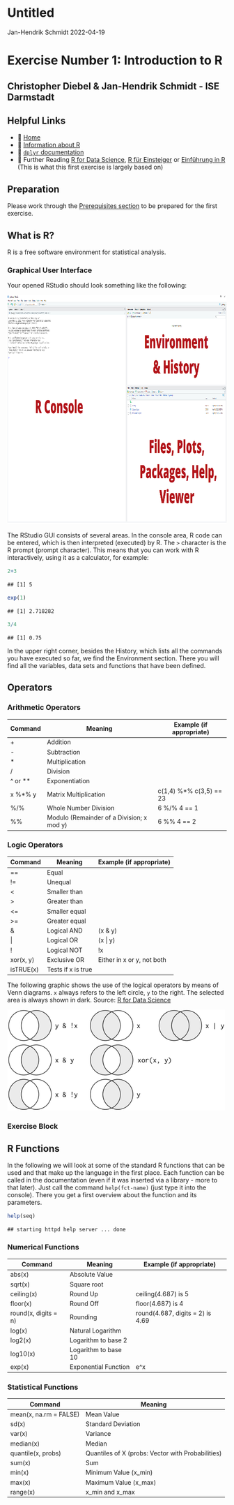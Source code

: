 Untitled
================
Jan-Hendrik Schmidt
2022-04-19

# Exercise Number 1: Introduction to R

## Christopher Diebel & Jan-Hendrik Schmidt - ISE Darmstadt

## Helpful Links

-   :house_with_garden:
    [Home](https://github.com/tud-ise/Wellbeing_SoSe2022/blob/main/README.md)
-   :open_book: [Information about R](https://www.r-project.org/)
-   :open_book: [`dplyr`
    documentation](https://dplyr.tidyverse.org/reference/index.html)
-   :open_book: Further Reading [R for Data
    Science](https://r4ds.had.co.nz/), [R für
    Einsteiger](http://aproxy.ulb.tu-darmstadt.de:2058/book/index.cfm?bok_id=1993358)
    or [Einführung in
    R](https://methodenlehre.github.io/einfuehrung-in-R/die-r-sprache.html)
    (This is what this first exercise is largely based on)

## Preparation

Please work through the [Prerequisites
section](https://github.com/tud-ise/Wellbeing_SoSe2022/blob/main/README.md#0-prerequisites)
to be prepared for the first exercise.

## What is R?

R is a free software environment for statistical analysis.

### Graphical User Interface

Your opened RStudio should look something like the following:

<img src="./MD_IMG/RStudio_GUI.png" width="960" height="525/"/>

The RStudio GUI consists of several areas. In the console area, R code
can be entered, which is then interpreted (executed) by R. The `>`
character is the R prompt (prompt character). This means that you can
work with R interactively, using it as a calculator, for example:

``` r
2+3
```

    ## [1] 5

``` r
exp(1)
```

    ## [1] 2.718282

``` r
3/4
```

    ## [1] 0.75

In the upper right corner, besides the History, which lists all the
commands you have executed so far, we find the Environment section.
There you will find all the variables, data sets and functions that have
been defined.

## Operators

### Arithmetic Operators

| Command   | Meaning                                   | Example (if appropriate) |
|-----------|-------------------------------------------|--------------------------|
| \+        | Addition                                  |                          |
| \-        | Subtraction                               |                          |
| \*        | Multiplication                            |                          |
| /         | Division                                  |                          |
| ^ or \*\* | Exponentiation                            |                          |
| x %\*% y  | Matrix Multiplication                     | c(1,4) %\*% c(3,5) == 23 |
| %/%       | Whole Number Division                     | 6 %/% 4 == 1             |
| %%        | Modulo (Remainder of a Division; x mod y) | 6 %% 4 == 2              |

### Logic Operators

| Command   | Meaning            | Example (if appropriate)   |
|-----------|--------------------|----------------------------|
| ==        | Equal              |                            |
| !=        | Unequal            |                            |
| \<        | Smaller than       |                            |
| \>        | Greater than       |                            |
| \<=       | Smaller equal      |                            |
| \>=       | Greater equal      |                            |
| &         | Logical AND        | (x & y)                    |
| \|        | Logical OR         | (x \| y)                   |
| !         | Logical NOT        | !x                         |
| xor(x, y) | Exclusive OR       | Either in x or y, not both |
| isTRUE(x) | Tests if x is true |                            |

The following graphic shows the use of the logical operators by means of
Venn diagrams. `x` always refers to the left circle, `y` to the right.
The selected area is always shown in dark. Source: [R for Data
Science](https://r4ds.had.co.nz/)

![Illustration of the Logical Operators](./MD_IMG/transform-logical.png)

### Exercise Block

## R Functions

In the following we will look at some of the standard R functions that
can be used and that make up the language in the first place. Each
function can be called in the documentation (even if it was inserted via
a library - more to that later). Just call the command `help(fct-name)`
(just type it into the console). There you get a first overview about
the function and its parameters.

``` r
help(seq)
```

    ## starting httpd help server ... done

### Numerical Functions

| Command              | Meaning              | Example (if appropriate)         |
|----------------------|----------------------|----------------------------------|
| abs(x)               | Absolute Value       |                                  |
| sqrt(x)              | Square root          |                                  |
| ceiling(x)           | Round Up             | ceiling(4.687) is 5              |
| floor(x)             | Round Off            | floor(4.687) is 4                |
| round(x, digits = n) | Rounding             | round(4.687, digits = 2) is 4.69 |
| log(x)               | Natural Logarithm    |                                  |
| log2(x)              | Logarithm to base 2  |                                  |
| log10(x)             | Logarithm to base 10 |                                  |
| exp(x)               | Exponential Function | e^x                              |

### Statistical Functions

| Command                | Meaning                                           |
|------------------------|---------------------------------------------------|
| mean(x, na.rm = FALSE) | Mean Value                                        |
| sd(x)                  | Standard Deviation                                |
| var(x)                 | Variance                                          |
| median(x)              | Median                                            |
| quantile(x, probs)     | Quantiles of X (probs: Vector with Probabilities) |
| sum(x)                 | Sum                                               |
| min(x)                 | Minimum Value (x_min)                             |
| max(x)                 | Maximum Value (x_max)                             |
| range(x)               | x_min and x_max                                   |
